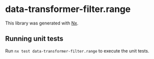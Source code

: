 # data-transformer-filter.range

This library was generated with [Nx](https://nx.dev).

## Running unit tests

Run `nx test data-transformer-filter.range` to execute the unit tests.
